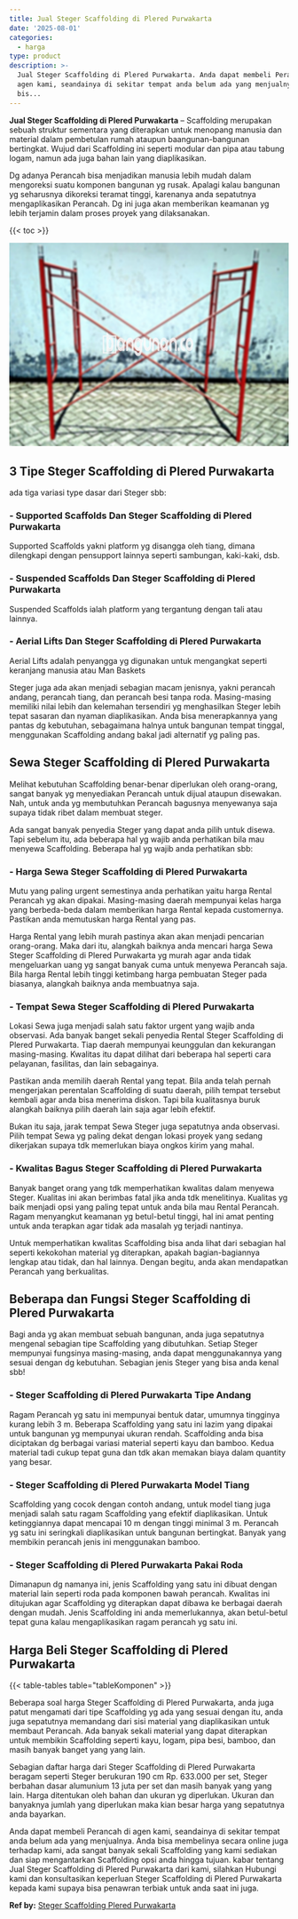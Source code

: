 ```yaml
---
title: Jual Steger Scaffolding di Plered Purwakarta
date: '2025-08-01'
categories:
  - harga
type: product
description: >-
  Jual Steger Scaffolding di Plered Purwakarta. Anda dapat membeli Perancah di
  agen kami, seandainya di sekitar tempat anda belum ada yang menjualnya. Anda
  bis...
---
```


**Jual Steger Scaffolding di Plered Purwakarta** – Scaffolding merupakan sebuah struktur sementara yang diterapkan untuk menopang manusia dan material dalam pembetulan rumah ataupun baangunan-bangunan bertingkat. Wujud dari Scaffolding ini seperti modular dan pipa atau tabung logam, namun ada juga bahan lain yang diaplikasikan.

Dg adanya Perancah bisa menjadikan manusia lebih mudah dalam mengoreksi suatu komponen bangunan yg rusak. Apalagi kalau bangunan yg seharusnya dikoreksi teramat tinggi, karenanya anda sepatutnya mengaplikasikan Perancah. Dg ini juga akan memberikan keamanan yg lebih terjamin dalam proses proyek yang dilaksanakan.

{{< toc >}}

![Jual Steger Scaffolding di Plered Purwakarta](/images/sewa-scaffolding-steger-01.png)

## 3 Tipe Steger Scaffolding di Plered Purwakarta

ada tiga variasi type dasar dari Steger sbb:

### \- Supported Scaffolds Dan Steger Scaffolding di Plered Purwakarta

Supported Scaffolds yakni platform yg disangga oleh tiang, dimana dilengkapi dengan pensupport lainnya seperti sambungan, kaki-kaki, dsb.

### \- Suspended Scaffolds Dan Steger Scaffolding di Plered Purwakarta

Suspended Scaffolds ialah platform yang tergantung dengan tali atau lainnya.

### \- Aerial Lifts Dan Steger Scaffolding di Plered Purwakarta

Aerial Lifts adalah penyangga yg digunakan untuk mengangkat seperti keranjang manusia atau Man Baskets

Steger juga ada akan menjadi sebagian macam jenisnya, yakni perancah andang, perancah tiang, dan perancah besi tanpa roda. Masing-masing memiliki nilai lebih dan kelemahan tersendiri yg menghasilkan Steger lebih tepat sasaran dan nyaman diaplikasikan. Anda bisa menerapkannya yang pantas dg kebutuhan, sebagaimana halnya untuk bangunan tempat tinggal, menggunakan Scaffolding andang bakal jadi alternatif yg paling pas.

## Sewa Steger Scaffolding di Plered Purwakarta

Melihat kebutuhan Scaffolding benar-benar diperlukan oleh orang-orang, sangat banyak yg menyediakan Perancah untuk dijual ataupun disewakan. Nah, untuk anda yg membutuhkan Perancah bagusnya menyewanya saja supaya tidak ribet dalam membuat steger.

Ada sangat banyak penyedia Steger yang dapat anda pilih untuk disewa. Tapi sebelum itu, ada beberapa hal yg wajib anda perhatikan bila mau menyewa Scaffolding. Beberapa hal yg wajib anda perhatikan sbb:

### \- Harga Sewa Steger Scaffolding di Plered Purwakarta

Mutu yang paling urgent semestinya anda perhatikan yaitu harga Rental Perancah yg akan dipakai. Masing-masing daerah mempunyai kelas harga yang berbeda-beda dalam memberikan harga Rental kepada customernya. Pastikan anda memutuskan harga Rental yang pas.

Harga Rental yang lebih murah pastinya akan akan menjadi pencarian orang-orang. Maka dari itu, alangkah baiknya anda mencari harga Sewa Steger Scaffolding di Plered Purwakarta yg murah agar anda tidak mengeluarkan uang yg sangat banyak cuma untuk menyewa Perancah saja. Bila harga Rental lebih tinggi ketimbang harga pembuatan Steger pada biasanya, alangkah baiknya anda membuatnya saja.

### \- Tempat Sewa Steger Scaffolding di Plered Purwakarta

Lokasi Sewa juga menjadi salah satu faktor urgent yang wajib anda observasi. Ada banyak banget sekali penyedia Rental Steger Scaffolding di Plered Purwakarta. Tiap daerah mempunyai keunggulan dan kekurangan masing-masing. Kwalitas itu dapat dilihat dari beberapa hal seperti cara pelayanan, fasilitas, dan lain sebagainya.

Pastikan anda memilih daerah Rental yang tepat. Bila anda telah pernah mengerjakan perentalan Scaffolding di suatu daerah, pilih tempat tersebut kembali agar anda bisa menerima diskon. Tapi bila kualitasnya buruk alangkah baiknya pilih daerah lain saja agar lebih efektif.

Bukan itu saja, jarak tempat Sewa Steger juga sepatutnya anda observasi. Pilih tempat Sewa yg paling dekat dengan lokasi proyek yang sedang dikerjakan supaya tdk memerlukan biaya ongkos kirim yang mahal.

### \- Kwalitas Bagus Steger Scaffolding di Plered Purwakarta

Banyak banget orang yang tdk memperhatikan kwalitas dalam menyewa Steger. Kualitas ini akan berimbas fatal jika anda tdk menelitinya. Kualitas yg baik menjadi opsi yang paling tepat untuk anda bila mau Rental Perancah. Ragam menyangkut keamanan yg betul-betul tinggi, hal ini amat penting untuk anda terapkan agar tidak ada masalah yg terjadi nantinya.

Untuk memperhatikan kwalitas Scaffolding bisa anda lihat dari sebagian hal seperti kekokohan material yg diterapkan, apakah bagian-bagiannya lengkap atau tidak, dan hal lainnya. Dengan begitu, anda akan mendapatkan Perancah yang berkualitas.

## Beberapa dan Fungsi Steger Scaffolding di Plered Purwakarta

Bagi anda yg akan membuat sebuah bangunan, anda juga sepatutnya mengenal sebagian tipe Scaffolding yang dibutuhkan. Setiap Steger mempunyai fungsinya masing-masing, anda dapat menggunakannya yang sesuai dengan dg kebutuhan. Sebagian jenis Steger yang bisa anda kenal sbb!

### \- Steger Scaffolding di Plered Purwakarta Tipe Andang

Ragam Perancah yg satu ini mempunyai bentuk datar, umumnya tingginya kurang lebih 3 m. Beberapa Scaffolding yang satu ini lazim yang dipakai untuk bangunan yg mempunyai ukuran rendah. Scaffolding anda bisa diciptakan dg berbagai variasi material seperti kayu dan bamboo. Kedua material tadi cukup tepat guna dan tdk akan memakan biaya dalam quantity yang besar.

### \- Steger Scaffolding di Plered Purwakarta Model Tiang

Scaffolding yang cocok dengan contoh andang, untuk model tiang juga menjadi salah satu ragam Scaffolding yang efektif diaplikasikan. Untuk ketinggiannya dapat mencapai 10 m dengan tinggi minimal 3 m. Perancah yg satu ini seringkali diaplikasikan untuk bangunan bertingkat. Banyak yang membikin perancah jenis ini menggunakan bamboo.

### \- Steger Scaffolding di Plered Purwakarta Pakai Roda

Dimanapun dg namanya ini, jenis Scaffolding yang satu ini dibuat dengan material lain seperti roda pada komponen bawah perancah. Kwalitas ini ditujukan agar Scaffolding yg diterapkan dapat dibawa ke berbagai daerah dengan mudah. Jenis Scaffolding ini anda memerlukannya, akan betul-betul tepat guna kalau mengaplikasikan ragam perancah yg satu ini.

## Harga Beli Steger Scaffolding di Plered Purwakarta

{{< table-tables table="tableKomponen" >}}

Beberapa soal harga Steger Scaffolding di Plered Purwakarta, anda juga patut mengamati dari tipe Scaffolding yg ada yang sesuai dengan itu, anda juga sepatutnya memandang dari sisi material yang diaplikasikan untuk membaut Perancah. Ada banyak sekali material yang dapat diterapkan untuk membikin Scaffolding seperti kayu, logam, pipa besi, bamboo, dan masih banyak banget yang yang lain.

Sebagian daftar harga dari Steger Scaffolding di Plered Purwakarta beragam seperti Steger berukuran 190 cm Rp. 633.000 per set, Steger berbahan dasar alumunium 13 juta per set dan masih banyak yang yang lain. Harga ditentukan oleh bahan dan ukuran yg diperlukan. Ukuran dan banyaknya jumlah yang diperlukan maka kian besar harga yang sepatutnya anda bayarkan.

Anda dapat membeli Perancah di agen kami, seandainya di sekitar tempat anda belum ada yang menjualnya. Anda bisa membelinya secara online juga terhadap kami, ada sangat banyak sekali Scaffolding yang kami sediakan dan siap mengantarkan Scaffolding opsi anda hingga tujuan. kabar tentang Jual Steger Scaffolding di Plered Purwakarta dari kami, silahkan Hubungi kami dan konsultasikan keperluan Steger Scaffolding di Plered Purwakarta kepada kami supaya bisa penawran terbiak untuk anda saat ini juga.

**Ref by:** [Steger Scaffolding Plered Purwakarta](https://id.wikipedia.org/wiki/Steger)
